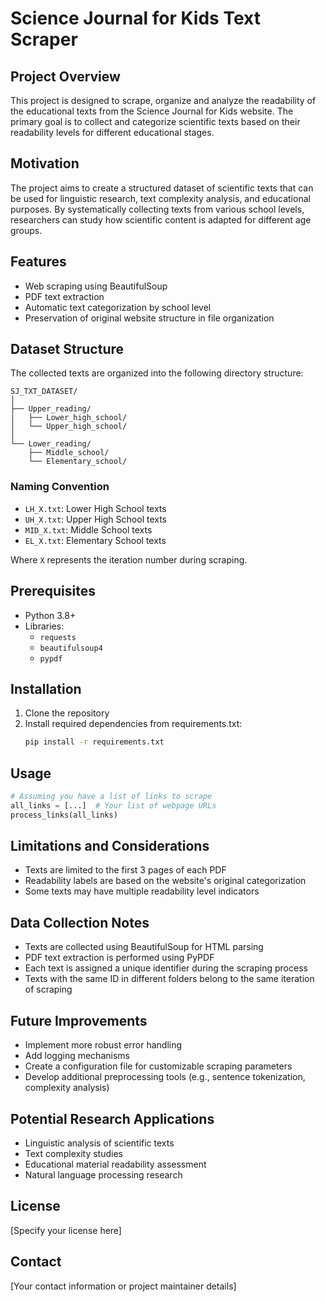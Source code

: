 # Science Journal for Kids Text Scraper

## Project Overview

This project is designed to scrape, organize and analyze the readability of the educational texts from the Science Journal for Kids website. The primary goal is to collect and categorize scientific texts based on their readability levels for different educational stages.

## Motivation

The project aims to create a structured dataset of scientific texts that can be used for linguistic research, text complexity analysis, and educational purposes. By systematically collecting texts from various school levels, researchers can study how scientific content is adapted for different age groups.

## Features

- Web scraping using BeautifulSoup
- PDF text extraction
- Automatic text categorization by school level
- Preservation of original website structure in file organization

## Dataset Structure

The collected texts are organized into the following directory structure:
```
SJ_TXT_DATASET/
│
├── Upper_reading/
│   ├── Lower_high_school/
│   └── Upper_high_school/
│
└── Lower_reading/
    ├── Middle_school/
    └── Elementary_school/
```

### Naming Convention
- `LH_X.txt`: Lower High School texts
- `UH_X.txt`: Upper High School texts
- `MID_X.txt`: Middle School texts
- `EL_X.txt`: Elementary School texts

Where `X` represents the iteration number during scraping.

## Prerequisites

- Python 3.8+
- Libraries:
  - `requests`
  - `beautifulsoup4`
  - `pypdf`

## Installation

1. Clone the repository
2. Install required dependencies from requirements.txt:
   ```bash
   pip install -r requirements.txt
   ```

## Usage

```python
# Assuming you have a list of links to scrape
all_links = [...]  # Your list of webpage URLs
process_links(all_links)
```

## Limitations and Considerations

- Texts are limited to the first 3 pages of each PDF
- Readability labels are based on the website's original categorization
- Some texts may have multiple readability level indicators

## Data Collection Notes

- Texts are collected using BeautifulSoup for HTML parsing
- PDF text extraction is performed using PyPDF
- Each text is assigned a unique identifier during the scraping process
- Texts with the same ID in different folders belong to the same iteration of scraping

## Future Improvements

- Implement more robust error handling
- Add logging mechanisms
- Create a configuration file for customizable scraping parameters
- Develop additional preprocessing tools (e.g., sentence tokenization, complexity analysis)

## Potential Research Applications

- Linguistic analysis of scientific texts
- Text complexity studies
- Educational material readability assessment
- Natural language processing research

## License

[Specify your license here]

## Contact

[Your contact information or project maintainer details]
